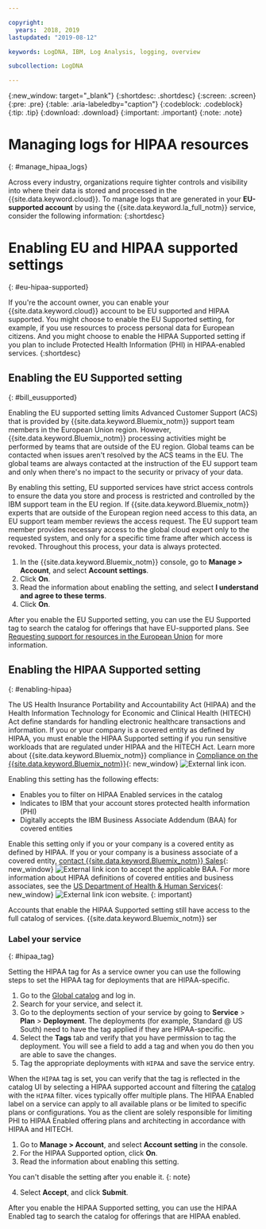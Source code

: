 ```yaml
---

copyright:
  years:  2018, 2019
lastupdated: "2019-08-12"

keywords: LogDNA, IBM, Log Analysis, logging, overview

subcollection: LogDNA

---
```


{:new_window: target="_blank"}
{:shortdesc: .shortdesc}
{:screen: .screen}
{:pre: .pre}
{:table: .aria-labeledby="caption"}
{:codeblock: .codeblock}
{:tip: .tip}
{:download: .download}
{:important: .important}
{:note: .note}

# Managing logs for HIPAA resources
{: #manage_hipaa_logs}

Across every industry, organizations require tighter controls and visibility into where their data is stored and processed in the {{site.data.keyword.cloud}}. To manage logs that are generated in your **EU-supported account** by using the {{site.data.keyword.la_full_notm}} service, consider the following information:
{:shortdesc}



# Enabling EU and HIPAA supported settings
{: #eu-hipaa-supported}

If you're the account owner, you can enable your {{site.data.keyword.cloud}} account to be EU supported and HIPAA supported. You might choose to enable the EU Supported setting, for example, if you use resources to process personal data for European citizens. And you might choose to enable the HIPAA Supported setting if you plan to include Protected Health Information (PHI) in HIPAA-enabled services.
{:shortdesc}


## Enabling the EU Supported setting
{: #bill_eusupported}

Enabling the EU supported setting limits Advanced Customer Support (ACS) that is provided by {{site.data.keyword.Bluemix_notm}} support team members in the European Union region. However, {{site.data.keyword.Bluemix_notm}} processing activities might be performed by teams that are outside of the EU region. Global teams can be contacted when issues aren't resolved by the ACS teams in the EU. The global teams are always contacted at the instruction of the EU support team and only when there's no impact to the security or privacy of your data.

By enabling this setting, EU supported services have strict access controls to ensure the data you store and process is restricted and controlled by the IBM support team in the EU region. If {{site.data.keyword.Bluemix_notm}} experts that are outside of the European region need access to this data, an EU support team member reviews the access request. The EU support team member provides necessary access to the global cloud expert only to the requested system, and only for a specific time frame after which access is revoked. Throughout this process, your data is always protected.

  1. In the {{site.data.keyword.Bluemix_notm}} console, go to **Manage > Account**, and select **Account settings**.
  2. Click **On**.
  3. Read the information about enabling the setting, and select **I understand and agree to these terms**.
  4. Click **On**.

   After you enable the EU Supported setting, you can use the EU Supported tag to search the catalog for offerings that have EU-supported plans. See [Requesting support for resources in the European Union](/docs/get-support?topic=get-support-getting-customer-support#eusupported) for more information.


## Enabling the HIPAA Supported setting
{: #enabling-hipaa}

The US Health Insurance Portability and Accountability Act (HIPAA) and the Health Information Technology for Economic and Clinical Health (HITECH) Act define standards for handling electronic healthcare transactions and information. If you or your company is a covered entity as defined by HIPAA, you must enable the HIPAA Supported setting if you run sensitive workloads that are regulated under HIPAA and the HITECH Act. Learn more about {{site.data.keyword.Bluemix_notm}} compliance in [Compliance on the {{site.data.keyword.Bluemix_notm}}](https://www.ibm.com/cloud/compliance){: new_window} ![External link icon](../icons/launch-glyph.svg "External link icon").

Enabling this setting has the following effects:

* Enables you to filter on HIPAA Enabled services in the catalog
* Indicates to IBM that your account stores protected health information (PHI)
* Digitally accepts the IBM Business Associate Addendum (BAA) for covered entities

Enable this setting only if you or your company is a covered entity as defined by HIPAA. If you or your company is a business associate of a covered entity, [contact {{site.data.keyword.Bluemix_notm}} Sales](https://www.ibm.com/account/reg/us-en/signup?formid=MAIL-wcp){: new_window} ![External link icon](../icons/launch-glyph.svg "External link icon") to accept the applicable BAA. For more information about HIPAA definitions of covered entities and business associates, see the [US Department of Health & Human Services](https://www.hhs.gov/hipaa/for-professionals/covered-entities/index.html){: new_window} ![External link icon](../icons/launch-glyph.svg "External link icon") website.
{: important}

Accounts that enable the HIPAA Supported setting still have access to the full catalog of services. {{site.data.keyword.Bluemix_notm}} ser


###  Label your service
{: #hipaa_tag}


Setting the HIPAA tag for
As a service owner you can use the following steps to set the HIPAA tag for deployments that are HIPAA-specific.

1. Go to the [Global catalog](https://globalcatalog.cloud.ibm.com/search) and log in.
2. Search for your service, and select it.
3. Go to the deployments section of your service by going to **Service** &gt; **Plan** &gt; **Deployment**. The deployments 
(for example, Standard @ US South) need to have the tag applied if they are HIPAA-specific.
4. Select the **Tags** tab and verify that you have permission to tag the deployment. You will see a field to add a tag and when you do then you are able to save the changes.
5. Tag the appropriate deployments with `HIPAA` and save the service entry.

When the `HIPAA` tag is set, you can verify that the tag is reflected in the catalog UI by selecting a HIPAA supported account and filtering the [catalog](cloud.ibm.com/catalog) with the `HIPAA` filter.
vices typically offer multiple plans. The HIPAA Enabled label on a service can apply to all available plans or be limited to specific plans or configurations. You as the client are solely responsible for limiting PHI to HIPAA Enabled offering plans and architecting in accordance with HIPAA and HITECH.

1. Go to **Manage > Account**, and select **Account setting** in the console.
2. For the HIPAA Supported option, click **On**.
3. Read the information about enabling this setting.

  You can't disable the setting after you enable it.
  {: note}

4. Select **Accept**, and click **Submit**.

  After you enable the HIPAA Supported setting, you can use the HIPAA Enabled tag to search the catalog for offerings that are HIPAA enabled.
